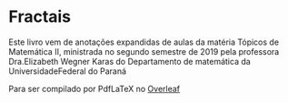 # Fractais

Este livro vem de anotações expandidas de aulas da matéria Tópicos de Matemática  II,  ministrada  no  segundo  semestre  de  2019  pela  professora  Dra.Elizabeth Wegner Karas do Departamento de matemática da UniversidadeFederal do Paraná


Para ser compilado por PdfLaTeX no [Overleaf](overleaf.com)
